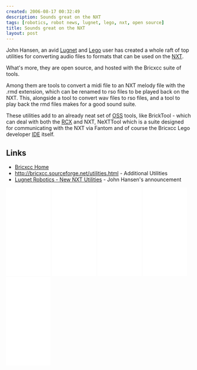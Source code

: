 ```yaml
---
created: 2006-08-17 00:32:49
description: Sounds great on the NXT
tags: [robotics, robot news, lugnet, lego, nxt, open source]
title: Sounds great on the NXT
layout: post
---
```

John Hansen, an avid [Lugnet](/wiki/lugnet.html "Lego Users Group Network") and [Lego](/wiki/lego.html "The best known construction toy") user has created a whole raft of top utilities for converting audio files to formats that can be used on the [NXT](/wiki/nxt.html "Legos NeXT generation robotics kit").

What's more, they are open source, and hosted with the Bricxcc suite of tools.

Among them are tools to convert a midi file to an NXT melody file with the .rmd extension, which can be renamed to rso files to be played back on the NXT. This, alongside a tool to convert wav files to rso files, and a tool to play back the rmd files makes for a good sound suite.

These utilities add to an already neat set of [OSS](/wiki/open_source.html "Open Source Software") tools, like BrickTool - which can deal with both the [RCX](/wiki/rcx.html "The Lego Robot Command Explorer") and NXT, NeXTTool which is a suite designed for communicating with the NXT via Fantom and of course the Bricxcc Lego developer [IDE](/wiki/idetool.html "Integrated Development Environment") itself.

## Links

* [Bricxcc Home](http://bricxcc.sourceforge.net/)
* <http://bricxcc.sourceforge.net/utilities.html> - Additional Utilities
* [Lugnet Robotics - New NXT Utilities](http://news.lugnet.com/robotics/nxt/?n=84) - John Hansen's announcement

<iframe style="width:120px;height:240px;" marginwidth="0" marginheight="0" scrolling="no" frameborder="0" src="//ws-eu.amazon-adsystem.com/widgets/q?ServiceVersion=20070822&OneJS=1&Operation=GetAdHtml&MarketPlace=GB&source=ss&ref=as_ss_li_til&ad_type=product_link&tracking_id=orionrobots-21&marketplace=amazon&region=GB&placement=B00BMKLVJ6&asins=B00BMKLVJ6&linkId=790d5f97e58d0e79ecb2fbe1b24a3108&show_border=true&link_opens_in_new_window=true"></iframe>

<iframe style="width:120px;height:240px;" marginwidth="0" marginheight="0" scrolling="no" frameborder="0" src="//ws-eu.amazon-adsystem.com/widgets/q?ServiceVersion=20070822&OneJS=1&Operation=GetAdHtml&MarketPlace=GB&source=ss&ref=as_ss_li_til&ad_type=product_link&tracking_id=orionrobots-21&marketplace=amazon&region=GB&placement=B06X6GN2VQ&asins=B06X6GN2VQ&linkId=30c9cae2e37f39c501ee1fde586c6579&show_border=true&link_opens_in_new_window=true"></iframe>

<iframe style="width:120px;height:240px;" marginwidth="0" marginheight="0" scrolling="no" frameborder="0" src="//ws-eu.amazon-adsystem.com/widgets/q?ServiceVersion=20070822&OneJS=1&Operation=GetAdHtml&MarketPlace=GB&source=ss&ref=as_ss_li_til&ad_type=product_link&tracking_id=orionrobots-21&marketplace=amazon&region=GB&placement=B01D8KOZF4&asins=B01D8KOZF4&linkId=5e31910339bc64587ceb3fdaddcf90bd&show_border=true&link_opens_in_new_window=true"></iframe>

<iframe style="width:120px;height:240px;" marginwidth="0" marginheight="0" scrolling="no" frameborder="0" src="//ws-eu.amazon-adsystem.com/widgets/q?ServiceVersion=20070822&OneJS=1&Operation=GetAdHtml&MarketPlace=GB&source=ss&ref=as_ss_li_til&ad_type=product_link&tracking_id=orionrobots-21&marketplace=amazon&region=GB&placement=B01G8WUGWU&asins=B01G8WUGWU&linkId=b0177f40a45270bc688ad07eb216b729&show_border=true&link_opens_in_new_window=true"></iframe>

<iframe style="width:120px;height:240px;" marginwidth="0" marginheight="0" scrolling="no" frameborder="0" src="//ws-eu.amazon-adsystem.com/widgets/q?ServiceVersion=20070822&OneJS=1&Operation=GetAdHtml&MarketPlace=GB&source=ss&ref=as_ss_li_til&ad_type=product_link&tracking_id=orionrobots-21&marketplace=amazon&region=GB&placement=B075FJ767N&asins=B075FJ767N&linkId=d90845f0e292e3bd66ee9a8955f85ce5&show_border=true&link_opens_in_new_window=true"></iframe>
